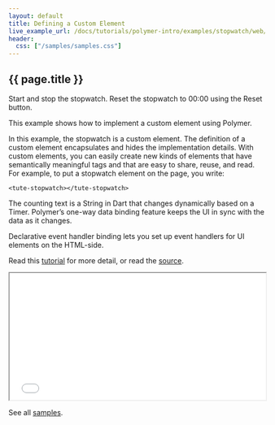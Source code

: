 ```yaml
---
layout: default
title: Defining a Custom Element
live_example_url: /docs/tutorials/polymer-intro/examples/stopwatch/web/index.html
header:
  css: ["/samples/samples.css"]
---
```


## {{ page.title }}

Start and stop the stopwatch. Reset the stopwatch to 00:00 using the Reset
button.

This example shows how to implement a custom element using Polymer.

In this example, the stopwatch is a custom element. The definition of a custom
element encapsulates and hides the implementation details. With custom
elements, you can easily create new kinds of elements that have semantically
meaningful tags and that are easy to share, reuse, and read. For example, to
put a stopwatch element on the page, you write:

`<tute-stopwatch></tute-stopwatch>`

The counting text is a String in Dart that changes dynamically based on a
Timer. Polymer’s one-way data binding feature keeps the UI in sync with the
data as it changes.

Declarative event handler binding lets you set up event handlers for UI
elements on the HTML-side.

Read this [tutorial](/docs/tutorials/polymer-intro) for
more detail, or read the
[source](https://github.com/dart-lang/dart-tutorials-samples/tree/master/web/stopwatch).


<iframe class="running-app-frame"
        style="height:250px;width:100%;"
        src="{{page.live_example_url}}">
</iframe>

See all [samples](/samples/).
